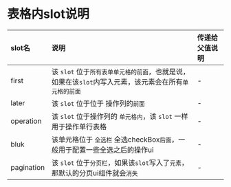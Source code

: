 # 表格内slot说明

| slot名 | 说明 | 传递给父值说明
| :------------ | :------------ | :------------ |
| first | 该 `slot` 位于`所有表单单元格的前面`，也就是说，如果在该`slot`内写入元素，该元素会在所有`单元格的前面` | - |
| later | 该 `slot` 位于位于 操作列的`前面`  | - |
| operation | 该 `slot` 位于操作列的 `单元格内`，该 `slot` 一样用于操作单行表格 | - |
| bluk | 该单元格位于 `全选栏` 全选checkBox`后面`，一般用于配置一些全选之后的操作ui | - |
| pagination | 该 `slot` 位于`分页栏`，如果该`slot`写入了`元素`，那默认的分页ui组件就会`消失` | - |